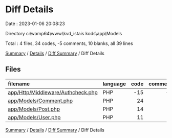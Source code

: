 # Diff Details

Date : 2023-01-06 20:08:23

Directory c:\\wamp64\\www\\kvd_istais kods\\app\\Models

Total : 4 files,  34 codes, -5 comments, 10 blanks, all 39 lines

[Summary](results.md) / [Details](details.md) / [Diff Summary](diff.md) / Diff Details

## Files
| filename | language | code | comment | blank | total |
| :--- | :--- | ---: | ---: | ---: | ---: |
| [app/Http/Middleware/Authcheck.php](/app/Http/Middleware/Authcheck.php) | PHP | -15 | -7 | -4 | -26 |
| [app/Models/Comment.php](/app/Models/Comment.php) | PHP | 24 | 0 | 6 | 30 |
| [app/Models/Post.php](/app/Models/Post.php) | PHP | 14 | 2 | 4 | 20 |
| [app/Models/User.php](/app/Models/User.php) | PHP | 11 | 0 | 4 | 15 |

[Summary](results.md) / [Details](details.md) / [Diff Summary](diff.md) / Diff Details